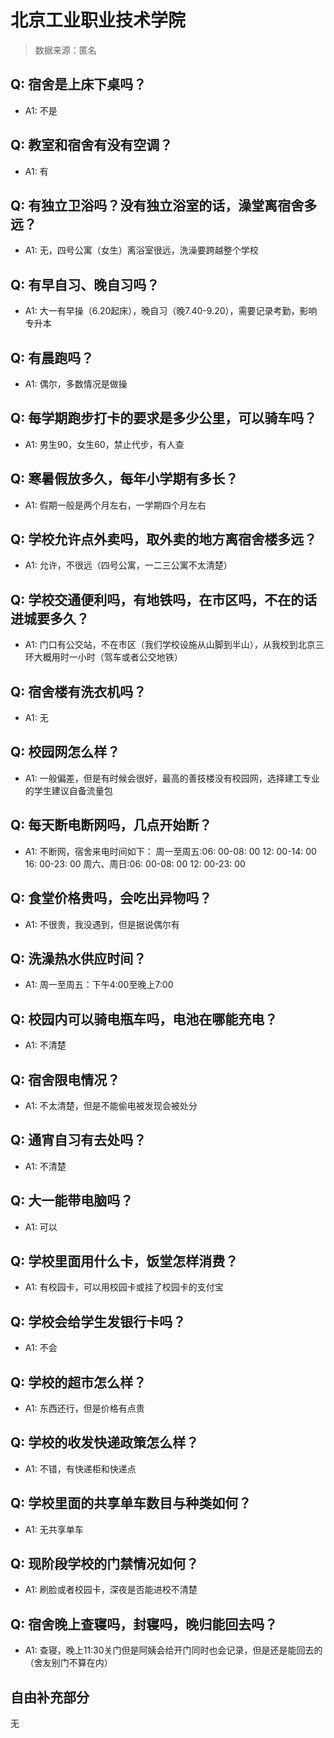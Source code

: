 # 北京工业职业技术学院

> 数据来源：匿名

## Q: 宿舍是上床下桌吗？

- A1: 不是

## Q: 教室和宿舍有没有空调？

- A1: 有

## Q: 有独立卫浴吗？没有独立浴室的话，澡堂离宿舍多远？

- A1: 无，四号公寓（女生）离浴室很远，洗澡要跨越整个学校

## Q: 有早自习、晚自习吗？

- A1: 大一有早操（6.20起床），晚自习（晚7.40-9.20），需要记录考勤，影响专升本

## Q: 有晨跑吗？

- A1: 偶尔，多数情况是做操

## Q: 每学期跑步打卡的要求是多少公里，可以骑车吗？

- A1: 男生90，女生60，禁止代步，有人查

## Q: 寒暑假放多久，每年小学期有多长？

- A1: 假期一般是两个月左右，一学期四个月左右

## Q: 学校允许点外卖吗，取外卖的地方离宿舍楼多远？

- A1: 允许，不很远（四号公寓，一二三公寓不太清楚）

## Q: 学校交通便利吗，有地铁吗，在市区吗，不在的话进城要多久？

- A1: 门口有公交站，不在市区（我们学校设施从山脚到半山），从我校到北京三环大概用时一小时（驾车或者公交地铁）

## Q: 宿舍楼有洗衣机吗？

- A1: 无

## Q: 校园网怎么样？

- A1: 一般偏差，但是有时候会很好，最高的善技楼没有校园网，选择建工专业的学生建议自备流量包

## Q: 每天断电断网吗，几点开始断？

- A1: 不断网，宿舍来电时间如下： 周一至周五:06: 00-08: 00 12: 00-14: 00 16: 00-23: 00 周六、周日:06: 00-08: 00 12: 00-23: 00

## Q: 食堂价格贵吗，会吃出异物吗？

- A1: 不很贵，我没遇到，但是据说偶尔有

## Q: 洗澡热水供应时间？

- A1: 周一至周五：下午4:00至晚上7:00

## Q: 校园内可以骑电瓶车吗，电池在哪能充电？

- A1: 不清楚

## Q: 宿舍限电情况？

- A1: 不太清楚，但是不能偷电被发现会被处分

## Q: 通宵自习有去处吗？

- A1: 不清楚

## Q: 大一能带电脑吗？

- A1: 可以

## Q: 学校里面用什么卡，饭堂怎样消费？

- A1: 有校园卡，可以用校园卡或挂了校园卡的支付宝

## Q: 学校会给学生发银行卡吗？

- A1: 不会

## Q: 学校的超市怎么样？

- A1: 东西还行，但是价格有点贵

## Q: 学校的收发快递政策怎么样？

- A1: 不错，有快递柜和快递点

## Q: 学校里面的共享单车数目与种类如何？

- A1: 无共享单车

## Q: 现阶段学校的门禁情况如何？

- A1: 刷脸或者校园卡，深夜是否能进校不清楚

## Q: 宿舍晚上查寝吗，封寝吗，晚归能回去吗？

- A1: 查寝，晚上11:30关门但是阿姨会给开门同时也会记录，但是还是能回去的（舍友别门不算在内）

## 自由补充部分

无